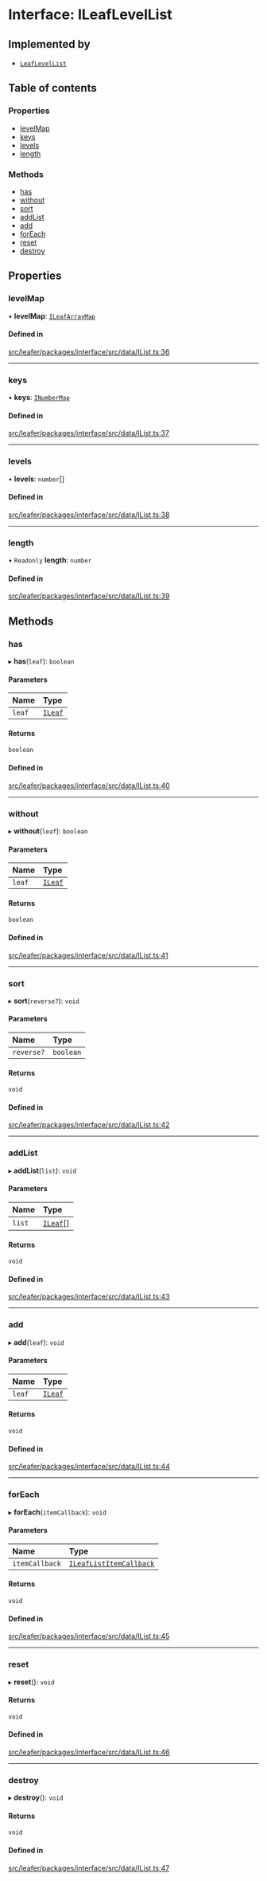 # Interface: ILeafLevelList

## Implemented by

- [`LeafLevelList`](../classes/LeafLevelList.md)

## Table of contents

### Properties

- [levelMap](ILeafLevelList.md#levelmap)
- [keys](ILeafLevelList.md#keys)
- [levels](ILeafLevelList.md#levels)
- [length](ILeafLevelList.md#length)

### Methods

- [has](ILeafLevelList.md#has)
- [without](ILeafLevelList.md#without)
- [sort](ILeafLevelList.md#sort)
- [addList](ILeafLevelList.md#addlist)
- [add](ILeafLevelList.md#add)
- [forEach](ILeafLevelList.md#foreach)
- [reset](ILeafLevelList.md#reset)
- [destroy](ILeafLevelList.md#destroy)

## Properties

### levelMap

• **levelMap**: [`ILeafArrayMap`](ILeafArrayMap.md)

#### Defined in

[src/leafer/packages/interface/src/data/IList.ts:36](https://github.com/leaferjs/leafer/blob/ce388543b1c91bc943ac7537f94ff47adf234c5d/packages/interface/src/data/IList.ts#L36)

___

### keys

• **keys**: [`INumberMap`](INumberMap.md)

#### Defined in

[src/leafer/packages/interface/src/data/IList.ts:37](https://github.com/leaferjs/leafer/blob/ce388543b1c91bc943ac7537f94ff47adf234c5d/packages/interface/src/data/IList.ts#L37)

___

### levels

• **levels**: `number`[]

#### Defined in

[src/leafer/packages/interface/src/data/IList.ts:38](https://github.com/leaferjs/leafer/blob/ce388543b1c91bc943ac7537f94ff47adf234c5d/packages/interface/src/data/IList.ts#L38)

___

### length

• `Readonly` **length**: `number`

#### Defined in

[src/leafer/packages/interface/src/data/IList.ts:39](https://github.com/leaferjs/leafer/blob/ce388543b1c91bc943ac7537f94ff47adf234c5d/packages/interface/src/data/IList.ts#L39)

## Methods

### has

▸ **has**(`leaf`): `boolean`

#### Parameters

| Name | Type |
| :------ | :------ |
| `leaf` | [`ILeaf`](ILeaf.md) |

#### Returns

`boolean`

#### Defined in

[src/leafer/packages/interface/src/data/IList.ts:40](https://github.com/leaferjs/leafer/blob/ce388543b1c91bc943ac7537f94ff47adf234c5d/packages/interface/src/data/IList.ts#L40)

___

### without

▸ **without**(`leaf`): `boolean`

#### Parameters

| Name | Type |
| :------ | :------ |
| `leaf` | [`ILeaf`](ILeaf.md) |

#### Returns

`boolean`

#### Defined in

[src/leafer/packages/interface/src/data/IList.ts:41](https://github.com/leaferjs/leafer/blob/ce388543b1c91bc943ac7537f94ff47adf234c5d/packages/interface/src/data/IList.ts#L41)

___

### sort

▸ **sort**(`reverse?`): `void`

#### Parameters

| Name | Type |
| :------ | :------ |
| `reverse?` | `boolean` |

#### Returns

`void`

#### Defined in

[src/leafer/packages/interface/src/data/IList.ts:42](https://github.com/leaferjs/leafer/blob/ce388543b1c91bc943ac7537f94ff47adf234c5d/packages/interface/src/data/IList.ts#L42)

___

### addList

▸ **addList**(`list`): `void`

#### Parameters

| Name | Type |
| :------ | :------ |
| `list` | [`ILeaf`](ILeaf.md)[] |

#### Returns

`void`

#### Defined in

[src/leafer/packages/interface/src/data/IList.ts:43](https://github.com/leaferjs/leafer/blob/ce388543b1c91bc943ac7537f94ff47adf234c5d/packages/interface/src/data/IList.ts#L43)

___

### add

▸ **add**(`leaf`): `void`

#### Parameters

| Name | Type |
| :------ | :------ |
| `leaf` | [`ILeaf`](ILeaf.md) |

#### Returns

`void`

#### Defined in

[src/leafer/packages/interface/src/data/IList.ts:44](https://github.com/leaferjs/leafer/blob/ce388543b1c91bc943ac7537f94ff47adf234c5d/packages/interface/src/data/IList.ts#L44)

___

### forEach

▸ **forEach**(`itemCallback`): `void`

#### Parameters

| Name | Type |
| :------ | :------ |
| `itemCallback` | [`ILeafListItemCallback`](../modules.md#ileaflistitemcallback) |

#### Returns

`void`

#### Defined in

[src/leafer/packages/interface/src/data/IList.ts:45](https://github.com/leaferjs/leafer/blob/ce388543b1c91bc943ac7537f94ff47adf234c5d/packages/interface/src/data/IList.ts#L45)

___

### reset

▸ **reset**(): `void`

#### Returns

`void`

#### Defined in

[src/leafer/packages/interface/src/data/IList.ts:46](https://github.com/leaferjs/leafer/blob/ce388543b1c91bc943ac7537f94ff47adf234c5d/packages/interface/src/data/IList.ts#L46)

___

### destroy

▸ **destroy**(): `void`

#### Returns

`void`

#### Defined in

[src/leafer/packages/interface/src/data/IList.ts:47](https://github.com/leaferjs/leafer/blob/ce388543b1c91bc943ac7537f94ff47adf234c5d/packages/interface/src/data/IList.ts#L47)
